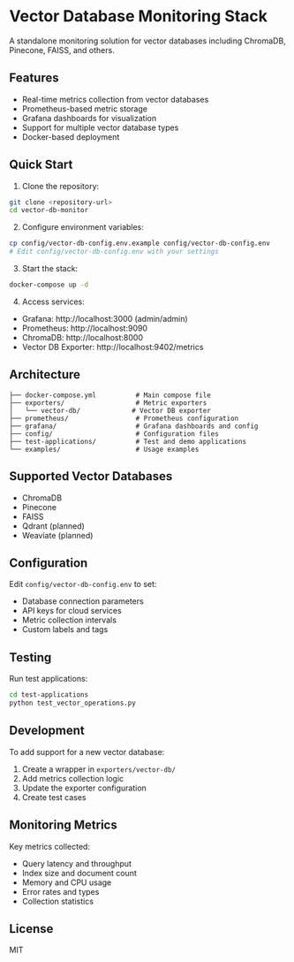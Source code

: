 # Vector Database Monitoring Stack

A standalone monitoring solution for vector databases including ChromaDB, Pinecone, FAISS, and others.

## Features

- Real-time metrics collection from vector databases
- Prometheus-based metric storage
- Grafana dashboards for visualization
- Support for multiple vector database types
- Docker-based deployment

## Quick Start

1. Clone the repository:
```bash
git clone <repository-url>
cd vector-db-monitor
```

2. Configure environment variables:
```bash
cp config/vector-db-config.env.example config/vector-db-config.env
# Edit config/vector-db-config.env with your settings
```

3. Start the stack:
```bash
docker-compose up -d
```

4. Access services:
- Grafana: http://localhost:3000 (admin/admin)
- Prometheus: http://localhost:9090
- ChromaDB: http://localhost:8000
- Vector DB Exporter: http://localhost:9402/metrics

## Architecture

```
├── docker-compose.yml          # Main compose file
├── exporters/                  # Metric exporters
│   └── vector-db/             # Vector DB exporter
├── prometheus/                 # Prometheus configuration
├── grafana/                    # Grafana dashboards and config
├── config/                     # Configuration files
├── test-applications/          # Test and demo applications
└── examples/                   # Usage examples
```

## Supported Vector Databases

- ChromaDB
- Pinecone
- FAISS
- Qdrant (planned)
- Weaviate (planned)

## Configuration

Edit `config/vector-db-config.env` to set:
- Database connection parameters
- API keys for cloud services
- Metric collection intervals
- Custom labels and tags

## Testing

Run test applications:
```bash
cd test-applications
python test_vector_operations.py
```

## Development

To add support for a new vector database:
1. Create a wrapper in `exporters/vector-db/`
2. Add metrics collection logic
3. Update the exporter configuration
4. Create test cases

## Monitoring Metrics

Key metrics collected:
- Query latency and throughput
- Index size and document count
- Memory and CPU usage
- Error rates and types
- Collection statistics

## License

MIT
